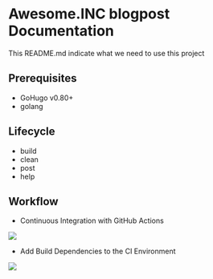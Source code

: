 # Awesome.INC blogpost Documentation
This README.md indicate what we need to use this project

## Prerequisites
- GoHugo v0.80+
- golang

## Lifecycle
- build
- clean
- post
- help

## Workflow

- Continuous Integration with GitHub Actions

![](https://dduportal.github.io/public/holberton/m3-t0-0.png)

- Add Build Dependencies to the CI Environment

![](https://dduportal.github.io/public/holberton/m3-t1-0.png)

